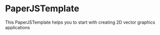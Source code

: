# PaperJSTemplate
This PaperJSTemplate helps you to start with creating 2D vector graphics applications
